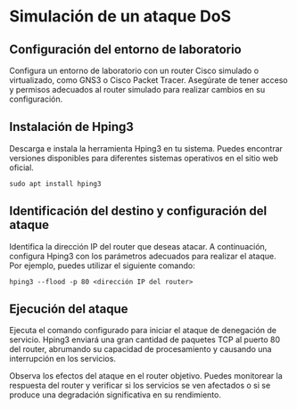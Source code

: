 # Simulación de un ataque DoS

## Configuración del entorno de laboratorio

Configura un entorno de laboratorio con un router Cisco simulado o virtualizado, como GNS3 o Cisco Packet Tracer.
Asegúrate de tener acceso y permisos adecuados al router simulado para realizar cambios en su configuración.

## Instalación de Hping3

Descarga e instala la herramienta Hping3 en tu sistema. Puedes encontrar versiones disponibles para diferentes sistemas operativos en el sitio web oficial.

```
sudo apt install hping3
```

## Identificación del destino y configuración del ataque

Identifica la dirección IP del router que deseas atacar. A continuación, configura Hping3 con los parámetros adecuados para realizar el ataque. Por ejemplo, puedes utilizar el siguiente comando:

```
hping3 --flood -p 80 <dirección IP del router>
```

## Ejecución del ataque

Ejecuta el comando configurado para iniciar el ataque de denegación de servicio. Hping3 enviará una gran cantidad de paquetes TCP al puerto 80 del router, abrumando su capacidad de procesamiento y causando una interrupción en los servicios.

Observa los efectos del ataque en el router objetivo. Puedes monitorear la respuesta del router y verificar si los servicios se ven afectados o si se produce una degradación significativa en su rendimiento.
